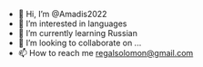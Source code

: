 - 👋 Hi, I’m @Amadis2022
- 👀 I’m interested in languages
- 🌱 I’m currently learning Russian
- 💞️ I’m looking to collaborate on ...
- 📫 How to reach me regalsolomon@gmail.com

<!---
Amadis2022/Amadis2022 is a ✨ special ✨ repository because its `README.md` (this file) appears on your GitHub profile.
You can click the Preview link to take a look at your changes.
--->
